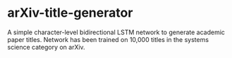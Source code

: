 # arXiv-title-generator
A simple character-level bidirectional LSTM network to generate academic paper titles. Network has been trained on 10,000 titles in the systems science category on arXiv.
